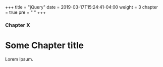 +++
title = "jQuery"
date = 2019-03-17T15:24:41-04:00
weight = 3
chapter = true
pre = "<i class='fas fa-dollar-sign'></i> "
+++

### Chapter X

# Some Chapter title

Lorem Ipsum.